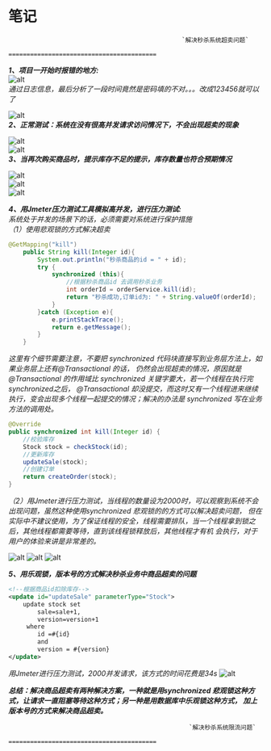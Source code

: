 # 笔记  
                                                    `解决秒杀系统超卖问题`  
                                            =========================================  
***1、项目一开始时报错的地方:***  
![alt](https://github.com/Microvolume/miaosha/blob/master/src/main/resources/static/image/%E6%88%AA%E5%9B%BE0.png?raw=true)  
*通过日志信息，最后分析了一段时间竟然是密码填的不对。。。改成123456就可以了*  

![alt](https://github.com/Microvolume/miaosha/blob/master/src/main/resources/static/image/%E6%88%AA%E5%9B%BE.png?raw=true)  
***2、正常测试：系统在没有很高并发请求访问情况下，不会出现超卖的现象***  

![alt](https://github.com/Microvolume/miaosha/blob/master/src/main/resources/static/image/%E6%88%AA%E5%9B%BE%20(1).png?raw=true)  
![alt](https://github.com/Microvolume/miaosha/blob/master/src/main/resources/static/image/%E6%88%AA%E5%9B%BE%20(2).png?raw=true)  
***3、当再次购买商品时，提示库存不足的提示，库存数量也符合预期情况***  

![alt](https://github.com/Microvolume/miaosha/blob/master/src/main/resources/static/image/%E6%88%AA%E5%9B%BE%20(3).png?raw=true)  
![alt](https://github.com/Microvolume/miaosha/blob/master/src/main/resources/static/image/%E6%88%AA%E5%9B%BE%20(4).png?raw=true)  
![alt](https://github.com/Microvolume/miaosha/blob/master/src/main/resources/static/image/%E6%88%AA%E5%9B%BE%20(5).png?raw=true)  

***4、用Jmeter压力测试工具模拟高并发，进行压力测试:***  
  *系统处于并发的场景下的话，必须需要对系统进行保护措施*  
  *（1）使用悲观锁的方式解决超卖*
```java
@GetMapping("kill")
    public String kill(Integer id){
        System.out.println("秒杀商品的id = " + id);
        try {
            synchronized (this){
                //根据秒杀商品id 去调用秒杀业务
                int orderId = orderService.kill(id);
                return "秒杀成功,订单id为: " + String.valueOf(orderId);
            }
        }catch (Exception e){
            e.printStackTrace();
            return e.getMessage();
        }
    }
```  
   *这里有个细节需要注意，不要把 synchronized 代码块直接写到业务层方法上，如果业务层上还有@Transactional 的话，
仍然会出现超卖的情况，原因就是@Transactional 的作用域比 synchronized 关键字要大，若一个线程在执行完synchronized之后，
@Transactional 却没提交，而这时又有一个线程进来继续执行，变会出现多个线程一起提交的情况；解决的办法是 synchronized 
写在业务方法的调用处。*  
```java
@Override
public synchronized int kill(Integer id) {
    //校验库存
    Stock stock = checkStock(id);
    //更新库存
    updateSale(stock);
    //创建订单
    return createOrder(stock);
}
```  
  *（2）用Jmeter进行压力测试，当线程的数量设为2000时，可以观察到系统不会出现问题，虽然这种使用synchronized 悲观锁的的方式可以解决超卖问题，
但在实际中不建议使用，为了保证线程的安全，线程需要排队，当一个线程拿到锁之后，其他线程都需要等待，直到该线程锁释放后，其他线程才有机
会执行，对于用户的体验来讲是非常差的。*

![alt](https://github.com/Microvolume/miaosha/blob/master/src/main/resources/static/image/%E6%88%AA%E5%9B%BE%20(6).png?raw=true) 
![alt](https://github.com/Microvolume/miaosha/blob/master/src/main/resources/static/image/%E6%88%AA%E5%9B%BE%20(7).png?raw=true) 
![alt](https://github.com/Microvolume/miaosha/blob/master/src/main/resources/static/image/%E6%88%AA%E5%9B%BE%20(8).png?raw=true)  

***5、用乐观锁，版本号的方式解决秒杀业务中商品超卖的问题***
```xml
<!--根据商品id扣除库存-->
<update id="updateSale" parameterType="Stock">
    update stock set
        sale=sale+1,
        version=version+1
     where
        id =#{id}
        and
        version = #{version}
</update>
```  
*用Jmeter进行压力测试，2000并发请求，该方式的时间花费是34s*
![alt](https://github.com/Microvolume/miaosha/blob/master/src/main/resources/static/image/%E6%88%AA%E5%9B%BE%20(9).png?raw=true) 

***总结：解决商品超卖有两种解决方案，一种就是用synchronized 悲观锁这种方式，让请求一直阻塞等待这种方式；另一种是用数据库中乐观锁这种方式，
加上版本号的方式来解决商品超卖。***



                                                      `解决秒杀系统限流问题`  
                                            =========================================  
 


